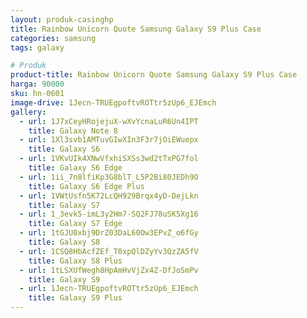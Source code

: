 ```yaml
---
layout: produk-casinghp
title: Rainbow Unicorn Quote Samsung Galaxy S9 Plus Case
categories: samsung
tags: galaxy

# Produk
product-title: Rainbow Unicorn Quote Samsung Galaxy S9 Plus Case
harga: 90000
sku: hn-0601
image-drive: 1Jecn-TRUEgpoftvROTtr5zUp6_EJEmch
gallery:
  - url: 1J7xCeyHRojejuX-wXvYcnaLuR6Un4IPT
    title: Galaxy Note 8
  - url: 1Xl3svb1AMTuvGIwXIn3F3r7jOiEWuepx
    title: Galaxy S6
  - url: 1VKvUIk4XNwVfxhiSXSs3wd2tTxPG7fol
    title: Galaxy S6 Edge
  - url: 1ii_7n8lfiKp3G8blT_L5P2Bi80JEDh9O
    title: Galaxy S6 Edge Plus
  - url: 1VWtUsfn5K72LcQH929Brqx4yD-DejLkn
    title: Galaxy S7
  - url: 1_3evk5-imL3y2Hm7-SQ2FJ78uSK5Xg16
    title: Galaxy S7 Edge
  - url: 1tGJU0xbj9DrZ03DaL60Ow3EPvZ_o6fGy
    title: Galaxy S8
  - url: 1CSQ8HbAcfZEf_T0xpQlDZyYv3QzZA5fV
    title: Galaxy S8 Plus
  - url: 1tLSXUfWegh8HpAmHvVjZx4Z-DfJoSmPv
    title: Galaxy S9
  - url: 1Jecn-TRUEgpoftvROTtr5zUp6_EJEmch
    title: Galaxy S9 Plus
---
```

